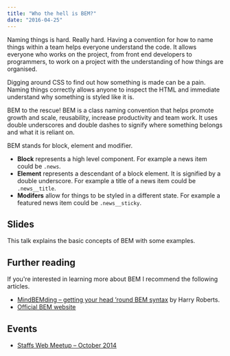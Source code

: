 ```yaml
---
title: "Who the hell is BEM?"
date: "2016-04-25"
---
```


Naming things is hard. Really hard. Having a convention for how to name things within a team helps everyone understand the code. It allows everyone who works on the project, from front end developers to programmers, to work on a project with the understanding of how things are organised.

Digging around CSS to find out how something is made can be a pain. Naming things correctly allows anyone to inspect the HTML and immediate understand why something is styled like it is.

BEM to the rescue! BEM is a class naming convention that helps promote growth and scale, reusability, increase productivity and team work. It uses double underscores and double dashes to signify where something belongs and what it is reliant on.

BEM stands for block, element and modifier.

- **Block** represents a high level component. For example a news item could be `.news`.
- **Element** represents a descendant of a block element. It is signified by a double underscore. For example a title of a news item could be `.news__title`.
- **Modifers** allow for things to be styled in a different state. For example a featured news item could be `.news__sticky`.

## Slides

This talk explains the basic concepts of BEM with some examples.

<script async class="speakerdeck-embed" data-id="47081b805ad30132d7cd52853fe718f7" data-ratio="1.33333333333333" src="//speakerdeck.com/assets/embed.js"></script>

## Further reading

If you're interested in learning more about BEM I recommend the following articles.

- [MindBEMding – getting your head ’round BEM syntax](http://csswizardry.com/2013/01/mindbemding-getting-your-head-round-bem-syntax/) by Harry Roberts.
- [Official BEM website](https://en.bem.info/)

## Events

- [Staffs Web Meetup – October 2014](http://lanyrd.com/2014/staffswebmeetup/)
